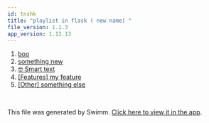 ```yaml
---
id: tnshk
title: "playlist in flask ( new name) "
file_version: 1.1.3
app_version: 1.13.13
---
```


<!-- Steps - Do not remove this comment -->
1. [boo](boo.ion4l.sw.md)
2. [something new](something-new.wamvycpp.sw.md)
3. [🤓 Smart text](https://app.swimm.io/repos/dummy-repo/docs/fpz6g)
4. [[Features] my feature](features-my-feature.q05jh5tr.sw.md)
5. [[Other] something else](other-something-else.0z77ng3q.sw.md)


<br/>

This file was generated by Swimm. [Click here to view it in the app](https://app.swimm.io/repos/Z2l0aHViJTNBJTNBZmxhc2slM0ElM0FuYWRhdi1zd2ltbQ==/playlists/tnshk).
